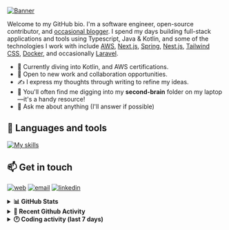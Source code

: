 [![Banner](https://raw.githubusercontent.com/wilfriedago/wilfriedago/main/assets/1.png)][website]

Welcome to my GitHub bio. I'm a software engineer, open-source contributor, and [occasional blogger][blog]. I spend my days building full-stack applications and tools using Typescript, Java & Kotlin, and some of the technologies I work with include [AWS](https://aws.amazon.com/fr/), [Next.js](https://nextjs.org/), [Spring](https://spring.io/), [Nest.js](https://nestjs.com/), [Tailwind CSS](https://github.com/tailwindlabs/tailwindcss), [Docker](https://www.docker.com/), and occasionally [Laravel](https://laravel.com/).

- 🔭 Currently diving into Kotlin, and AWS certifications.
- 👯 Open to new work and collaboration opportunities.
- ✍️ I express my thoughts through writing to refine my ideas.
- 🧠 You'll often find me digging into my **second-brain** folder on my laptop—it's a handy resource!
- 💬 Ask me about anything (I'll answer if possible)

## 🎨 Languages and tools

[![My skills](https://skillicons.dev/icons?i=typescript,python,kotlin,django,spring,fastapi,nodejs,nest,laravel,aws,java,redis,linux,docker,nginx,vscode,idea,js,git,github,md,html,css,tailwind&perline=15)](https://skillicons.dev)

## 📫 Get in touch
[![web](https://img.shields.io/badge/WEBSITE-12100E?logo=google-earth&color=282A36)][website]
[![email](https://img.shields.io/badge/MAIL-12100E?logo=mailgun&color=282A36)][mail]
[![linkedin](https://img.shields.io/badge/LINKEDIN-12100E?logo=linkedin&color=282A36)][linkedin]


<details>
  <summary><b>📊 GitHub Stats</b></summary>
	<br/>
	<p align="left">
		<img width="49.5%" src="https://github-readme-stats.vercel.app/api?username=wilfriedago&show_icons=true&count_private=true&title_color=10b981&icon_color=10b981&theme=react&hide_border=true&rank_icon=github" />
		<img width="49.5%" src="https://streak-stats.demolab.com/?user=wilfriedago&hide_border=true&theme=react&ring=10b981&fire=fff&currStreakNum=fff&sideLabels=10b981&currStreakLabel=10b981&sideNums=fff&exclude_days=Sun" />
	</p>
	<br>
</details>

<details>
  <summary><b>📅 Recent Github Activity</b></summary>
	<br>

<!--RECENT_ACTIVITY:last_update-->
Last Updated: Tuesday, June 11th, 2024, 4:14:59 AM
<!--RECENT_ACTIVITY:last_update_end-->

<!--RECENT_ACTIVITY:start-->
1. ⬆️ Pushed 91 commit(s) to [wilfriedago/keycloak](https://github.com/wilfriedago/keycloak)<br>
2. ⬆️ Pushed 2 commit(s) to [wilfriedago/vscode-symbols-icon-theme](https://github.com/wilfriedago/vscode-symbols-icon-theme)<br>
3. 🎉 Merged PR [#2](https://github.com/wilfriedago/vscode-symbols-icon-theme/pull/2) in [wilfriedago/vscode-symbols-icon-theme](https://github.com/wilfriedago/vscode-symbols-icon-theme)<br>
4. ⬆️ Pushed 1 commit(s) to [wilfriedago/vscode-symbols-icon-theme](https://github.com/wilfriedago/vscode-symbols-icon-theme)<br>
5. ⭐ Starred [pnpm/pnpm](https://github.com/pnpm/pnpm)<br>
<!--RECENT_ACTIVITY:end-->
</details>

<details>
  <summary><b>🕐 Coding activity (last 7 days)</b></summary>
	<br>

<!--START_SECTION:waka-->

```python
Total Time: 34 hrs 9 mins

Python             8 hrs 38 mins   ██████░░░░░░░░░░░░░░░░░░░   24.08 %
YAML               5 hrs 44 mins   ████░░░░░░░░░░░░░░░░░░░░░   16.01 %
JSON               5 hrs 42 mins   ████░░░░░░░░░░░░░░░░░░░░░   15.92 %
TypeScript         4 hrs 28 mins   ███░░░░░░░░░░░░░░░░░░░░░░   12.47 %
Markdown           3 hrs 6 mins    ██▒░░░░░░░░░░░░░░░░░░░░░░   08.67 %
HTML               1 hr 45 mins    █▒░░░░░░░░░░░░░░░░░░░░░░░   04.90 %
Other              1 hr 43 mins    █▒░░░░░░░░░░░░░░░░░░░░░░░   04.80 %
```

<!--END_SECTION:waka-->
</details>

[website]: https://wilfriedago.dev
[linkedin]: https://linkedin.com/in/wilfriedago
[blog]: https://wilfriedago.dev/blog
[mail]: mailto:me@wilfriedago.dev
